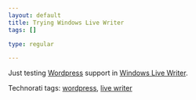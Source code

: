 ```yaml
--- 
layout: default
title: Trying Windows Live Writer
tags: []

type: regular

---
```

<p>Just testing <a href="http://www.wordpress.com/">Wordpress</a> support in <a href="http://windowslivewriter.spaces.live.com/">Windows Live Writer</a>.<br></p> <p> <div class="wlWriterSmartContent" id="0767317B-992E-4b12-91E0-4F059A8CECA8:d0778d0c-5f41-422d-ad0b-0cdc76f8a5a1" contenteditable="false" style="padding-right: 0px; display: inline; padding-left: 0px; padding-bottom: 0px; margin: 0px; padding-top: 0px">Technorati tags: <a href="http://technorati.com/tags/wordpress" rel="tag">wordpress</a>, <a href="http://technorati.com/tags/live%20writer" rel="tag">live writer</a></div></p>

